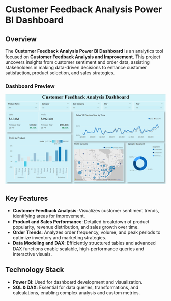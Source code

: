 # Customer Feedback Analysis Power BI Dashboard

## Overview
The **Customer Feedback Analysis Power BI Dashboard** is an analytics tool focused on **Customer Feedback Analysis and Improvement**. This project uncovers insights from customer sentiment and order data, assisting stakeholders in making data-driven decisions to enhance customer satisfaction, product selection, and sales strategies.

### Dashboard Preview
![Customer Feedback Analysis Dashboard](./The%20Dashboard.png)

## Key Features
- **Customer Feedback Analysis**: Visualizes customer sentiment trends, identifying areas for improvement.
- **Product and Sales Performance**: Detailed breakdown of product popularity, revenue distribution, and sales growth over time.
- **Order Trends**: Analyzes order frequency, volume, and peak periods to optimize inventory and marketing strategies.
- **Data Modeling and DAX**: Efficiently structured tables and advanced DAX functions enable scalable, high-performance queries and interactive visuals.

## Technology Stack
- **Power BI**: Used for dashboard development and visualization.
- **SQL & DAX**: Essential for data queries, transformations, and calculations, enabling complex analysis and custom metrics.


